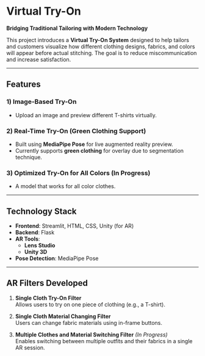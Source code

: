 # Virtual Try-On

**Bridging Traditional Tailoring with Modern Technology**

This project introduces a **Virtual Try-On System** designed to help tailors and customers visualize how different clothing designs, fabrics, and colors will appear before actual stitching. The goal is to reduce miscommunication and increase satisfaction.

---
## Features

### 1) Image-Based Try-On
- Upload an image and preview different T-shirts virtually.
  
### 2) Real-Time Try-On (Green Clothing Support)
- Built using **MediaPipe Pose** for live augmented reality preview.
- Currently supports **green clothing** for overlay due to segmentation technique.

### 3) Optimized Try-On for All Colors (In Progress)
- A model that works for all color clothes.

---

## Technology Stack

- **Frontend**: Streamlit, HTML, CSS, Unity (for AR)
- **Backend**: Flask
- **AR Tools**: 
  - **Lens Studio** 
  - **Unity 3D** 
- **Pose Detection**: MediaPipe Pose

---

## AR Filters Developed

1. **Single Cloth Try-On Filter**  
   Allows users to try on one piece of clothing (e.g., a T-shirt).

2. **Single Cloth Material Changing Filter**  
   Users can change fabric materials using in-frame buttons.

3. **Multiple Clothes and Material Switching Filter** *(In Progress)*  
   Enables switching between multiple outfits and their fabrics in a single AR session.
